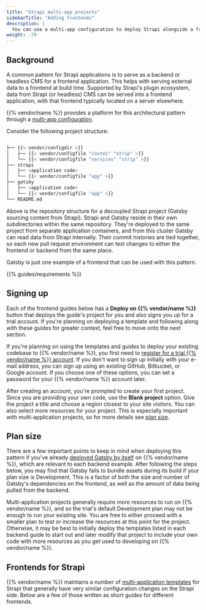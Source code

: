 ```yaml
---
title: "Strapi multi-app projects"
sidebarTitle: "Adding frontends"
description: |
  You can use a multi-app configuration to deploy Strapi alongside a frontend application, pulling content from Strapi into the frontend during builds.
weight: -70
---
```


## Background

A common pattern for Strapi applications is to serve as a backend or headless CMS for a frontend application.
This helps with serving external data to a frontend at build time.
Supported by Strapi's plugin ecosystem, data from Strapi (or headless) CMS can be served into a frontend application,
with that frontend typically located on a server elsewhere.

{{% vendor/name %}} provides a platform for this architectural pattern through a [multi-app configuration](../../../create-apps/multi-app/_index.md).

Consider the following project structure:

```bash

├── {{< vendor/configdir >}}
│   ├── {{< vendor/configfile "routes" "strip" >}}
│   └── {{< vendor/configfile "services" "strip" >}}
├── strapi
│   ├── <application code>
│   └── {{< vendor/configfile "app" >}}
├── gatsby
│   ├── <application code>
│   └── {{< vendor/configfile "app" >}}
└── README.md
```

Above is the repository structure for a decoupled Strapi project (Gatsby sourcing content from Strapi).
Strapi and Gatsby reside in their own subdirectories within the same repository.
They're deployed to the same project from separate application containers,
and from this cluster Gatsby can read data from Strapi internally.
Their commit histories are tied together,
so each new pull request environment can test changes to either the frontend or backend from the same place.

Gatsby is just one example of a frontend that can be used with this pattern.

{{% guides/requirements %}}

## Signing up

Each of the frontend guides below has a **Deploy on {{% vendor/name %}}** button that deploys the guide's project for you
and also signs you up for a trial account.
If you're planning on deploying a template and following along with these guides for greater context,
feel free to move onto the next section.

If you're planning on using the templates and guides to deploy your existing codebase to {{% vendor/name %}},
you first need to [register for a trial {{% vendor/name %}} account](https://auth.api.platform.sh/register).
If you don't want to sign up initially with your e-mail address,
you can sign up using an existing GitHub, Bitbucket, or Google account.
If you choose one of these options, you can set a password for your {{% vendor/name %}} account later.

After creating an account, you're prompted to create your first project.
Since you are providing your own code, use the **Blank project** option.
Give the project a title and choose a region closest to your site visitors.
You can also select more resources for your project.
This is especially important with multi-application projects, so for more details see [plan size](#plan-size).

## Plan size

There are a few important points to keep in mind when deploying this pattern if you've already [deployed Gatsby by itself](../../gatsby/deploy/_index.md) on {{% vendor/name %}}, which are relevant to each backend example.
After following the steps below,
you may find that Gatsby fails to bundle assets during its build if your plan size is Development.
This is a factor of both the size and number of Gatsby's dependencies on the frontend,
as well as the amount of data being pulled from the backend.

Multi-application projects generally require more resources to run on {{% vendor/name %}}, and so the trial's default Development plan may not be enough to run your existing site.
You are free to either proceed with a smaller plan to test or increase the resources at this point for the project.
Otherwise, it may be best to initially deploy the templates listed in each backend guide to start out
and later modify that project to include your own code with more resources as you get used to developing on {{% vendor/name %}}.

## Frontends for Strapi

{{% vendor/name %}} maintains a number of [multi-application templates](https://github.com/platformsh-templates/?q=strapi\&type=\&language=) for Strapi that generally have very similar configuration changes on the Strapi side.
Below are a few of those written as short guides for different frontends.

